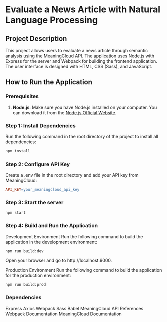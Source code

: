 # Evaluate a News Article with Natural Language Processing

## Project Description

This project allows users to evaluate a news article through semantic analysis using the MeaningCloud API. The application uses Node.js with Express for the server and Webpack for building the frontend application. The user interface is designed with HTML, CSS (Sass), and JavaScript.

## How to Run the Application

### Prerequisites

1. **Node.js**: Make sure you have Node.js installed on your computer. You can download it from the [Node.js Official Website](https://nodejs.org/).

### Step 1: Install Dependencies

Run the following command in the root directory of the project to install all dependencies:

```bash
npm install
```

### Step 2: Configure API Key
Create a .env file in the root directory and add your API key from MeaningCloud:
```makefile
API_KEY=your_meaningcloud_api_key
```

### Step 3: Start the server
```bash
npm start
```

### Step 4: Build and Run the Application
Development Environment
Run the following command to build the application in the development environment:

```bash
npm run build:dev
```
Open your browser and go to http://localhost:9000.

Production Environment
Run the following command to build the application for the production environment:

```bash
npm run build:prod
```


### Dependencies
Express
Axios
Webpack
Sass
Babel
MeaningCloud API
References
Webpack Documentation
MeaningCloud Documentation
